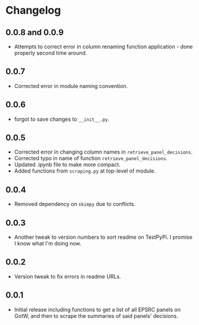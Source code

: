 # Changelog

## 0.0.8 and 0.0.9

- Attempts to correct error in column renaming function application - done properly second time around.

## 0.0.7

- Corrected error in module naming convention.

## 0.0.6

- forgot to save changes to `__init__.py`.

## 0.0.5

- Corrected error in changing column names in `retrieve_panel_decisions`.
- Corrected typo in name of function `retrieve_panel_decisions`.
- Updated .ipynb file to make more compact.
- Added functions from `scraping.py` at top-level of module.

## 0.0.4

- Removed dependency on `skimpy` due to conflicts.

## 0.0.3

- Another tweak to version numbers to sort readme on TestPyPi. I promise I know what I'm doing now.

## 0.0.2

- Version tweak to fix errors in readme URLs.

## 0.0.1

- Initial release including functions to get a list of all EPSRC panels on GotW, and then to scrape the summaries of said panels' decisions.
